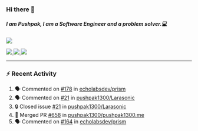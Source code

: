 ### Hi there 👋

##### I am Pushpak, I am a Software Engineer and a problem solver.💻

<a href='https://twitter.com/pushpak1300'><a href="https://pushpak1300.me/" target="_blank">
  <img src="https://img.shields.io/badge/website-%23E34F26.svg?&style=for-the-badge" />
</a> 
 
 <a href="https://twitter.com/pushpak1300" target="_blank">
  <img src="https://img.shields.io/badge/twitter-%231DA1F2.svg?&style=for-the-badge&logo=twitter&logoColor=white" />
</a> 

<a href="https://www.linkedin.com/in/pushpak-c-286b17b1/" target="_blank">
  <img src="https://img.shields.io/badge/linkedin-%230077B5.svg?&style=for-the-badge&logo=linkedin&logoColor=white" />
</a> 

<a href="https://dev.to/pushpak1300/" target="_blank">
  <img src="http://img.shields.io/badge/dev.to-gray?style=for-the-badge&logo=dev.to&?logoColor=white?logoWidth=100?label=" />
</a> 


</p>

---

### ⚡ Recent Activity

<!--START_SECTION:activity-->
1. 🗣 Commented on [#178](https://github.com/echolabsdev/prism/pull/178#issuecomment-2655959556) in [echolabsdev/prism](https://github.com/echolabsdev/prism)
2. 🗣 Commented on [#21](https://github.com/pushpak1300/Larasonic/issues/21#issuecomment-2647299784) in [pushpak1300/Larasonic](https://github.com/pushpak1300/Larasonic)
3. 🔒 Closed issue [#21](https://github.com/pushpak1300/Larasonic/issues/21) in [pushpak1300/Larasonic](https://github.com/pushpak1300/Larasonic)
4. 🎉 Merged PR [#658](https://github.com/pushpak1300/pushpak1300.me/pull/658) in [pushpak1300/pushpak1300.me](https://github.com/pushpak1300/pushpak1300.me)
5. 🗣 Commented on [#164](https://github.com/echolabsdev/prism/issues/164#issuecomment-2646354755) in [echolabsdev/prism](https://github.com/echolabsdev/prism)
<!--END_SECTION:activity-->
